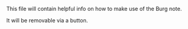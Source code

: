 This file will contain helpful info on how to make use of the Burg note.

It will be removable via a button. 